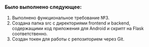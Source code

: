 ### Было выполнено следующее:
1. Выполнено функциональное требование №3.
2. Создана папка src с директориями frontend и backend, содержащими код приложения для Android и скрипт на Flask соответственно.
3. Создан токен для работы с репозиторием через Git.
